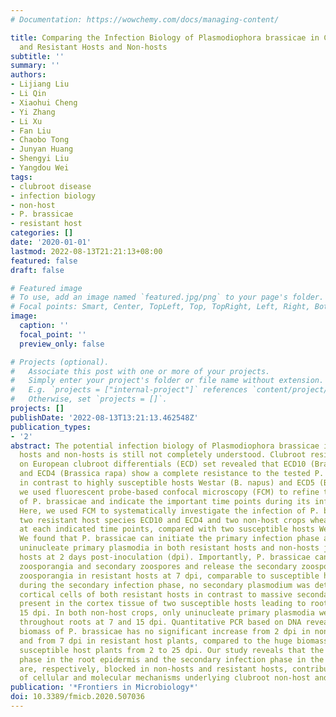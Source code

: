 ```yaml
---
# Documentation: https://wowchemy.com/docs/managing-content/

title: Comparing the Infection Biology of Plasmodiophora brassicae in Clubroot Susceptible
  and Resistant Hosts and Non-hosts
subtitle: ''
summary: ''
authors:
- Lijiang Liu
- Li Qin
- Xiaohui Cheng
- Yi Zhang
- Li Xu
- Fan Liu
- Chaobo Tong
- Junyan Huang
- Shengyi Liu
- Yangdou Wei
tags:
- clubroot disease
- infection biology
- non-host
- P. brassicae
- resistant host
categories: []
date: '2020-01-01'
lastmod: 2022-08-13T21:21:13+08:00
featured: false
draft: false

# Featured image
# To use, add an image named `featured.jpg/png` to your page's folder.
# Focal points: Smart, Center, TopLeft, Top, TopRight, Left, Right, BottomLeft, Bottom, BottomRight.
image:
  caption: ''
  focal_point: ''
  preview_only: false

# Projects (optional).
#   Associate this post with one or more of your projects.
#   Simply enter your project's folder or file name without extension.
#   E.g. `projects = ["internal-project"]` references `content/project/deep-learning/index.md`.
#   Otherwise, set `projects = []`.
projects: []
publishDate: '2022-08-13T13:21:13.462548Z'
publication_types:
- '2'
abstract: The potential infection biology of Plasmodiophora brassicae in resistant
  hosts and non-hosts is still not completely understood. Clubroot resistance assay
  on European clubroot differentials (ECD) set revealed that ECD10 (Brassica napus)
  and ECD4 (Brassica rapa) show a complete resistance to the tested P. brassicae isolate
  in contrast to highly susceptible hosts Westar (B. napus) and ECD5 (B. rapa). Previously,
  we used fluorescent probe-based confocal microscopy (FCM) to refine the life cycle
  of P. brassicae and indicate the important time points during its infection in Arabidopsis.
  Here, we used FCM to systematically investigate the infection of P. brassicae in
  two resistant host species ECD10 and ECD4 and two non-host crops wheat and barley
  at each indicated time points, compared with two susceptible hosts Westar and ECD5.
  We found that P. brassicae can initiate the primary infection phase and produce
  uninucleate primary plasmodia in both resistant hosts and non-hosts just like susceptible
  hosts at 2 days post-inoculation (dpi). Importantly, P. brassicae can develop into
  zoosporangia and secondary zoospores and release the secondary zoospores from the
  zoosporangia in resistant hosts at 7 dpi, comparable to susceptible hosts. However,
  during the secondary infection phase, no secondary plasmodium was detected in the
  cortical cells of both resistant hosts in contrast to massive secondary plasmodia
  present in the cortex tissue of two susceptible hosts leading to root swelling at
  15 dpi. In both non-host crops, only uninucleate primary plasmodia were observed
  throughout roots at 7 and 15 dpi. Quantitative PCR based on DNA revealed that the
  biomass of P. brassicae has no significant increase from 2 dpi in non-host plants
  and from 7 dpi in resistant host plants, compared to the huge biomass increase in
  susceptible host plants from 2 to 25 dpi. Our study reveals that the primary infection
  phase in the root epidermis and the secondary infection phase in the cortex tissue
  are, respectively, blocked in non-hosts and resistant hosts, contributing to understanding
  of cellular and molecular mechanisms underlying clubroot non-host and host resistance.
publication: '*Frontiers in Microbiology*'
doi: 10.3389/fmicb.2020.507036
---
```

